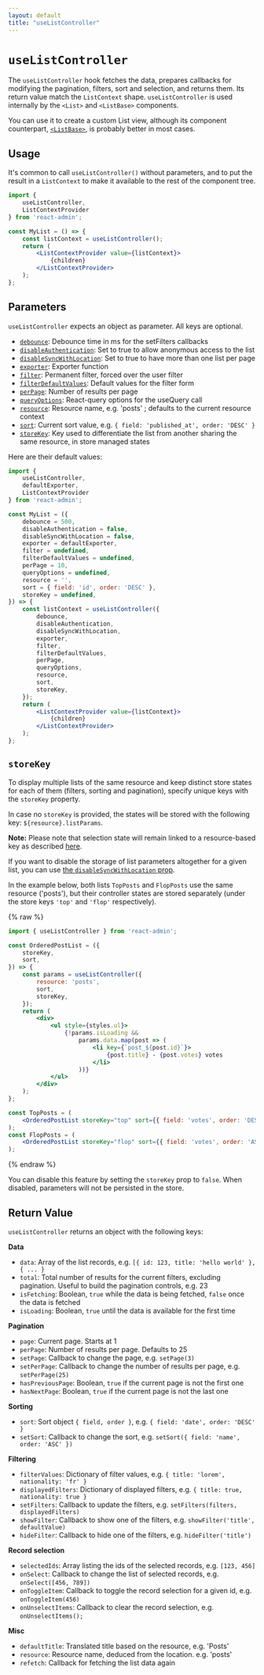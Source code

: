 ```yaml
---
layout: default
title: "useListController"
---
```


# `useListController`

The `useListController` hook fetches the data, prepares callbacks for modifying the pagination, filters, sort and selection, and returns them. Its return value match the `ListContext` shape. `useListController` is used internally by the `<List>` and `<ListBase>` components.

You can use it to create a custom List view, although its component counterpart, [`<ListBase>`](./ListBase.md), is probably better in most cases.

## Usage

It's common to call `useListController()` without parameters, and to put the result in a `ListContext` to make it available to the rest of the component tree.

```jsx
import { 
    useListController,
    ListContextProvider
} from 'react-admin';

const MyList = () => {
    const listContext = useListController();
    return (
        <ListContextProvider value={listContext}>
            {children}
        </ListContextProvider>
    );
};
```

## Parameters

`useListController` expects an object as parameter. All keys are optional.

* [`debounce`](./List.md#debounce): Debounce time in ms for the setFilters callbacks
* [`disableAuthentication`](./List.md#disableauthentication): Set to true to allow anonymous access to the list
* [`disableSyncWithLocation`](./List.md#disablesyncwithlocation): Set to true to have more than one list per page
* [`exporter`](./List.md#exporter): Exporter function
* [`filter`](./List.md#filter-permanent-filter): Permanent filter, forced over the user filter
* [`filterDefaultValues`](./List.md#filterdefaultvalues): Default values for the filter form
* [`perPage`](./List.md#perpage): Number of results per page
* [`queryOptions`](./List.md#queryoptions): React-query options for the useQuery call
* [`resource`](./List.md#resource): Resource name, e.g. 'posts' ; defaults to the current resource context
* [`sort`](./List.md#sort): Current sort value, e.g. `{ field: 'published_at', order: 'DESC' }`
* [`storeKey`](#storekey): Key used to differentiate the list from another sharing the same resource, in store managed states

Here are their default values:

```jsx
import {  
    useListController,
    defaultExporter,
    ListContextProvider
} from 'react-admin';

const MyList = ({
    debounce = 500,
    disableAuthentication = false,
    disableSyncWithLocation = false,
    exporter = defaultExporter,
    filter = undefined,
    filterDefaultValues = undefined,
    perPage = 10,
    queryOptions = undefined,
    resource = '',
    sort = { field: 'id', order: 'DESC' },
    storeKey = undefined,
}) => {
    const listContext = useListController({
        debounce,
        disableAuthentication,
        disableSyncWithLocation,
        exporter,
        filter,
        filterDefaultValues,
        perPage,
        queryOptions,
        resource,
        sort,
        storeKey,
    });
    return (
        <ListContextProvider value={listContext}>
            {children}
        </ListContextProvider>
    );
};
```

## `storeKey`

To display multiple lists of the same resource and keep distinct store states for each of them (filters, sorting and pagination), specify unique keys with the `storeKey` property.

In case no `storeKey` is provided, the states will be stored with the following key: `${resource}.listParams`.

**Note:** Please note that selection state will remain linked to a resource-based key as described [here](./List.md#disablesyncwithlocation).

If you want to disable the storage of list parameters altogether for a given list, you can use [the `disableSyncWithLocation` prop](./List.md#disablesyncwithlocation).

In the example below, both lists `TopPosts` and `FlopPosts` use the same resource ('posts'), but their controller states are stored separately (under the store keys `'top'` and `'flop'` respectively).

{% raw %}
```jsx
import { useListController } from 'react-admin';

const OrderedPostList = ({
    storeKey,
    sort,
}) => {
    const params = useListController({
        resource: 'posts',
        sort,
        storeKey,
    });
    return (
        <div>
            <ul style={styles.ul}>
                {!params.isLoading &&
                    params.data.map(post => (
                        <li key={`post_${post.id}`}>
                            {post.title} - {post.votes} votes
                        </li>
                    ))}
            </ul>
        </div>
    );
};

const TopPosts = (
    <OrderedPostList storeKey="top" sort={{ field: 'votes', order: 'DESC' }} />
);
const FlopPosts = (
    <OrderedPostList storeKey="flop" sort={{ field: 'votes', order: 'ASC' }} />
);
```
{% endraw %}

You can disable this feature by setting the `storeKey` prop to `false`. When disabled, parameters will not be persisted in the store.


## Return Value

`useListController` returns an object with the following keys: 

**Data**

* `data`: Array of the list records, e.g. `[{ id: 123, title: 'hello world' }, { ... }`
* `total`: Total number of results for the current filters, excluding pagination. Useful to build the pagination controls, e.g. 23      
* `isFetching`: Boolean, `true` while the data is being fetched, `false` once the data is fetched
* `isLoading`: Boolean, `true` until the data is available for the first time

**Pagination**

* `page`: Current page. Starts at 1
* `perPage`: Number of results per page. Defaults to 25
* `setPage`: Callback to change the page, e.g. `setPage(3)`
* `setPerPage`: Callback to change the number of results per page, e.g. `setPerPage(25)`
* `hasPreviousPage`: Boolean, `true` if the current page is not the first one
* `hasNextPage`: Boolean, `true` if the current page is not the last one

**Sorting**

* `sort`: Sort object `{ field, order }`, e.g. `{ field: 'date', order: 'DESC' }`
* `setSort`: Callback to change the sort, e.g. `setSort({ field: 'name', order: 'ASC' })`

**Filtering**

* `filterValues`: Dictionary of filter values, e.g. `{ title: 'lorem', nationality: 'fr' }`
* `displayedFilters`: Dictionary of displayed filters, e.g. `{ title: true, nationality: true }`
* `setFilters`: Callback to update the filters, e.g. `setFilters(filters, displayedFilters)`
* `showFilter`: Callback to show one of the filters, e.g. `showFilter('title', defaultValue)`
* `hideFilter`: Callback to hide one of the filters, e.g. `hideFilter('title')`

**Record selection**

* `selectedIds`: Array listing the ids of the selected records, e.g. `[123, 456]`
* `onSelect`: Callback to change the list of selected records, e.g. `onSelect([456, 789])`
* `onToggleItem`: Callback to toggle the record selection for a given id, e.g. `onToggleItem(456)`
* `onUnselectItems`: Callback to clear the record selection, e.g. `onUnselectItems();`

**Misc**

* `defaultTitle`: Translated title based on the resource, e.g. 'Posts'
* `resource`: Resource name, deduced from the location. e.g. 'posts'
* `refetch`: Callback for fetching the list data again
